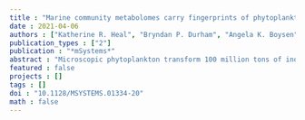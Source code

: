 ```yaml
---
title : "Marine community metabolomes carry fingerprints of phytoplankton community composition"
date : 2021-04-06
authors : ["Katherine R. Heal", "Bryndan P. Durham", "Angela K. Boysen", "Laura T. Carlson", "Wei Qin", "François Ribalet", "Angelicque E. White", "Randelle Bundy", "E. Virginia Armbrust", "Anitra E. Ingalls"]
publication_types : ["2"]
publication : "*mSystems*"
abstract : "Microscopic phytoplankton transform 100 million tons of inorganic carbon into thousands of different organic compounds each day. The structure of each chemical is critical to its biological and ecosystem function, yet the diversity of biomolecules produced by marine microbial communities remained mainly unexplored, especially small polar molecules which are often considered the currency of the microbial loop. Phytoplankton transform inorganic carbon into thousands of biomolecules that represent an important pool of fixed carbon, nitrogen, and sulfur in the surface ocean. Metabolite production differs between phytoplankton, and the flux of these molecules through the microbial food web depends on compound-specific bioavailability to members of a wider microbial community. Yet relatively little is known about the diversity or concentration of metabolites within marine plankton. Here, we compare 313 polar metabolites in 21 cultured phytoplankton species and in natural planktonic communities across environmental gradients to show that bulk community metabolomes reflect the chemical composition of the phytoplankton community. We also show that groups of compounds have similar patterns across space and taxonomy, suggesting that the concentrations of these compounds in the environment are controlled by similar sources and sinks. We quantify several compounds in the surface ocean that represent substantial understudied pools of labile carbon. For example, the N-containing metabolite homarine was up to 3% of particulate carbon and is produced in high concentrations by cultured Synechococcus , and S-containing gonyol accumulated up to 2.5 nM in surface particles and likely originates from dinoflagellates or haptophytes. Our results show that phytoplankton composition directly shapes the carbon composition of the surface ocean. Our findings suggest that in order to access these pools of bioavailable carbon, the wider microbial community must be adapted to phytoplankton community composition. IMPORTANCE Microscopic phytoplankton transform 100 million tons of inorganic carbon into thousands of different organic compounds each day. The structure of each chemical is critical to its biological and ecosystem function, yet the diversity of biomolecules produced by marine microbial communities remained mainly unexplored, especially small polar molecules which are often considered the currency of the microbial loop. Here, we explore the abundance and diversity of small biomolecules in planktonic communities across ecological gradients in the North Pacific and within 21 cultured phytoplankton species. Our work demonstrates that phytoplankton diversity is an important determinant of the chemical composition of the highly bioavailable pool of organic carbon in the ocean, and we highlight understudied yet abundant compounds in both the environment and cultured organisms. These findings add to understanding of how the chemical makeup of phytoplankton shapes marine microbial communities where the ability to sense and use biomolecules depends on the chemical structure."
featured : false
projects : []
tags : []
doi : "10.1128/MSYSTEMS.01334-20"
math : false
---
```

